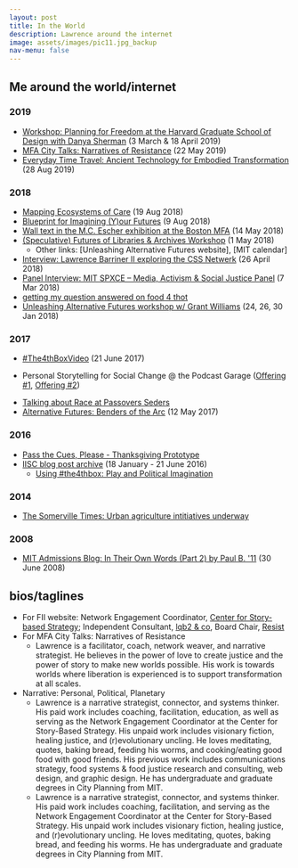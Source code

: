 ```yaml
---
layout: post
title: In the World
description: Lawrence around the internet
image: assets/images/pic11.jpg_backup
nav-menu: false
---
```


<!-- add all colab radio blog posts: http://colabradio.mit.edu/author/lawrence-barriner-ii/page/2/ -->

## Me around the world/internet

### 2019

* [Workshop: Planning for Freedom at the Harvard Graduate School of Design with Danya Sherman](https://imgur.com/5yy2v1g) (3 March & 18 April 2019)
* [MFA City Talks: Narratives of Resistance](https://www.mfa.org/programs/special-event/the-city-talks-narratives-of-resistance) (22 May 2019)
* [Everyday Time Travel: Ancient Technology for Embodied Transformation](http://worldfellowship.org/event/everyday-time-travel-ancient-technology-for-embodied-transformation/) (28 Aug 2019)

### 2018
* [Mapping Ecosystems of Care](http://oldoakdojo.com/event/mapping-our-ecosystems-of-care/) (19 Aug 2018)
* [Blueprint for Imagining (Y)our Futures](https://medium.com/predict/blueprint-for-imagining-y-our-futures-18bc90758793) (9 Aug 2018)
* [Wall text in the M.C. Escher exhibition at the Boston MFA](https://www.instagram.com/p/BixhjbGnU6H/?taken-by=lqb2) (14 May 2018)
* [(Speculative) Futures of Libraries & Archives Workshop](https://twitter.com/sofiayleung/status/988883562597441537) (1 May 2018)
    - Other links: [Unleashing Alternative Futures website], [MIT calendar]
* [Interview: Lawrence Barriner II exploring the CSS Netwerk](https://www.storybasedstrategy.org/blog-full/2018/4/26/interview-lawrence-barriner-ii-exploring-the-css-netwerk) (26 April 2018)
* [Panel Interview: MIT SPXCE – Media, Activism & Social Justice Panel](https://soundcloud.com/colab-radio/mit-spxce-media-activism-social-justice-panel) (7 Mar 2018)
* [getting my question answered on food 4 thot](https://overcast.fm/+LP1XlrNc0/3:14)
* [Unleashing Alternative Futures workshop w/ Grant Williams]() (24, 26, 30 Jan 2018)

### 2017 
* [#The4thBoxVideo](https://www.youtube.com/watch?v=5amBkni2TyY) (21 June 2017)
- Personal Storytelling for Social Change @ the Podcast Garage ([Offering #1](https://www.podcastgarage.org/events/2017/8/5/personal-storytelling-for-social-change), [Offering #2](https://www.podcastgarage.org/events/2017/8/5/personal-storytelling-for-social-change-h3kpf))
* [Talking about Race at Passovers Seders](http://bit.ly/TalkingAboutRaceAtPassoverSeders)
* [Alternative Futures: Benders of the Arc](http://colabradio.mit.edu/alternative-futures-benders-of-the-arc/) (12 May 2017)

### 2016
* [Pass the Cues, Please - Thanksgiving Prototype](https://drive.google.com/file/d/0B_VvOEA19QgNNzN2blB1M0l0eTA/view?usp=sharing)
* [IISC blog post archive](http://interactioninstitute.org/author/lawrence/) (18 January - 21 June 2016)
    - [Using #the4thbox: Play and Political Imagination](http://interactioninstitute.org/using-the4thbox-play-and-political-imagination/)

### 2014
* [The Somerville Times: Urban agriculture intitiatives underway](http://www.thesomervilletimes.com/archives/49932)

### 2008

* [MIT Admissions Blog: In Their Own Words (Part 2) by Paul B. '11](https://mitadmissions.org/blogs/entry/in_their_own_words_part_2/) (30 June 2008)


## bios/taglines

* For FII website: Network Engagement Coordinator, [Center for Story-based Strategy](https://www.storybasedstrategy.org/); Independent Consultant, [lqb2 & co](http://www.lawrencebarrinerii.com/), Board Chair, [Resist](http://resist.org/)
* For MFA City Talks: Narratives of Resistance
    - Lawrence is a facilitator, coach, network weaver, and narrative strategist. He believes in the power of love to create justice and the power of story to make new worlds possible. His work is towards worlds where liberation is experienced is to support transformation at all scales. 
* Narrative: Personal, Political, Planetary
    * Lawrence is a narrative strategist, connector, and systems thinker. His  paid work includes coaching, facilitation, education, as well as serving as the Network Engagement Coordinator at the Center for Story-Based Strategy. His unpaid work includes visionary fiction, healing justice, and (r)evolutionary uncling. He loves meditating, quotes, baking bread, feeding his worms, and cooking/eating good food with good friends. His previous work includes communications strategy, food systems & food justice research and consulting, web design, and graphic design. He has undergraduate and graduate degrees in City Planning from MIT.
    * Lawrence is a narrative strategist, connector, and systems thinker. His  paid work includes coaching, facilitation, and serving as the Network Engagement Coordinator at the Center for Story-Based Strategy. His unpaid work includes visionary fiction, healing justice, and (r)evolutionary uncling. He loves meditating, quotes, baking bread, and feeding his worms. He has undergraduate and graduate degrees in City Planning from MIT.
